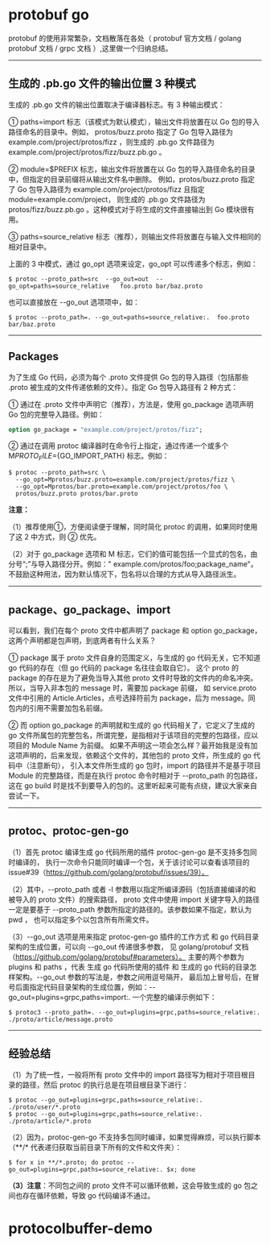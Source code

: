 # protobuf go

protobuf 的使用非常繁杂，文档散落在各处（ protobuf 官方文档 / golang protobuf 文档 / grpc 文档 ）,这里做一个归纳总结。

------------------------------------------------------------------------------------------------------------------------------------------
生成的 .pb.go 文件的输出位置 3 种模式
------------------------------------------------------------------------------------------------------------------------------------------
生成的 .pb.go 文件的输出位置取决于编译器标志。有 3 种输出模式：

① paths=import 标志（该模式为默认模式），输出文件将放置在以 Go 包的导入路径命名的目录中。例如，
protos/buzz.proto 指定了 Go 包导入路径为 example.com/project/protos/fizz ，则生成的 .pb.go 文件路径为
example.com/project/protos/fizz/buzz.pb.go 。

② module=$PREFIX 标志，输出文件将放置在以 Go 包的导入路径命名的目录中，但指定的目录前缀将从输出文件名中删除。
例如，protos/buzz.proto 指定了 Go 包导入路径为 example.com/project/protos/fizz 且指定 module=example.com/project，
则生成的 .pb.go 文件路径为 protos/fizz/buzz.pb.go 。这种模式对于将生成的文件直接输出到 Go 模块很有用。

③ paths=source_relative 标志（推荐），则输出文件将放置在与输入文件相同的相对目录中。

上面的 3 中模式，通过 go_opt 选项来设定，go_opt 可以传递多个标志，例如：

``` shell
$ protoc --proto_path=src  --go_out=out  --go_opt=paths=source_relative   foo.proto bar/baz.proto 
```

也可以直接放在 --go_out 选项项中，如：

``` shell
$ protoc --proto_path=. --go_out=paths=source_relative:.  foo.proto bar/baz.proto
```

------------------------------------------------------------------------------------------------------------------------------------------
Packages
------------------------------------------------------------------------------------------------------------------------------------------
为了生成 Go 代码，必须为每个 .proto 文件提供 Go 包的导入路径（包括那些 .proto 被生成的文件传递依赖的文件）。指定 Go 包导入路径有
2 种方式：

① 通过在 .proto 文件中声明它（推荐），方法是，使用 go_package 选项声明 Go 包的完整导入路径。例如：

``` protobuf
option go_package = "example.com/project/protos/fizz";
``` 

② 通过在调用 protoc 编译器时在命令行上指定，通过传递一个或多个 M${PROTO_FILE}=${GO_IMPORT_PATH} 标志。例如：

``` shell
$ protoc --proto_path=src \
  --go_opt=Mprotos/buzz.proto=example.com/project/protos/fizz \
  --go_opt=Mprotos/bar.proto=example.com/project/protos/foo \
  protos/buzz.proto protos/bar.proto
```

**注意：**

（1）推荐使用①，方便阅读便于理解，同时简化 protoc 的调用，如果同时使用了这 2 中方式，则 ② 优先。

（2）对于 go_package 选项和 M 标志，它们的值可能包括一个显式的包名，由分号“;”与导入路径分开。例如："
example.com/protos/foo;package_name"。
不鼓励这种用法，因为默认情况下，包名将以合理的方式从导入路径派生。



------------------------------------------------------------------------------------------------------------------------------------------
package、go_package、import
------------------------------------------------------------------------------------------------------------------------------------------
可以看到，我们在每个 proto 文件中都声明了 package 和 option go_package，这两个声明都是包声明，到底两者有什么关系？

① package 属于 proto 文件自身的范围定义，与生成的 go 代码无关，它不知道 go 代码的存在（但 go 代码的 package 名往往会取自它）。
这个 proto 的 package 的存在是为了避免当导入其他 proto 文件时导致的文件内的命名冲突。所以，当导入非本包的 message 时，需要加
package 前缀，
如 service.proto 文件中引用的 Article.Articles，点号选择符前为 package，后为 message。同包内的引用不需要加包名前缀。

② 而 option go_package 的声明就和生成的 go 代码相关了，它定义了生成的 go 文件所属包的完整包名，所谓完整，是指相对于该项目的完整的包路径，应以项目的
Module Name 为前缀。
如果不声明这一项会怎么样？最开始我是没有加这项声明的，后来发现，依赖这个文件的，其他包的 proto 文件，所生成的 go 代码中（注意断句），
引入本文件所生成的 go 包时，import 的路径并不是基于项目 Module 的完整路径，而是在执行 protoc 命令时相对于 --proto_path
的包路径，
这在 go build 时是找不到要导入的包的。这里听起来可能有点绕，建议大家亲自尝试一下。



------------------------------------------------------------------------------------------------------------------------------------------
protoc、protoc-gen-go
------------------------------------------------------------------------------------------------------------------------------------------
（1）首先 protoc 编译生成 go 代码所用的插件 protoc-gen-go 是不支持多包同时编译的，
执行一次命令只能同时编译一个包，关于该讨论可以查看该项目的 issue#39（https://github.com/golang/protobuf/issues/39）。

（2）其中，--proto_path 或者 -I 参数用以指定所编译源码（包括直接编译的和被导入的 proto 文件）的搜索路径，
proto 文件中使用 import 关键字导入的路径一定是要基于 --proto_path 参数所指定的路径的。该参数如果不指定，默认为 pwd ，
也可以指定多个以包含所有所需文件。

（3）--go_out 选项是用来指定 protoc-gen-go 插件的工作方式 和 go 代码目录架构的生成位置，可以向 --go_out 传递很多参数，
见 golang/protobuf 文档（https://github.com/golang/protobuf#parameters）。
主要的两个参数为 plugins 和 paths ，代表 生成 go 代码所使用的插件 和 生成的 go 代码的目录怎样架构。--go_out
参数的写法是，参数之间用逗号隔开，
最后加上冒号后，在冒号后面指定代码目录架构的生成位置，例如：--go_out=plugins=grpc,paths=import:. 一个完整的编译示例如下：

``` shell
$ protoc3 --proto_path=. --go_out=plugins=grpc,paths=source_relative:. ./proto/article/message.proto
```

------------------------------------------------------------------------------------------------------------------------------------------
经验总结
------------------------------------------------------------------------------------------------------------------------------------------
（1）为了统一性，一般将所有 proto 文件中的 import 路径写为相对于项目根目录的路径，然后 protoc 的执行总是在项目根目录下进行：

``` shell
$ protoc --go_out=plugins=grpc,paths=source_relative:. ./proto/user/*.proto 
$ protoc --go_out=plugins=grpc,paths=source_relative:. ./proto/article/*.proto
```

（2）因为，protoc-gen-go 不支持多包同时编译，如果觉得麻烦，可以执行脚本（**/* 代表递归获取当前目录下所有的文件和文件夹）：

``` shell
$ for x in **/*.proto; do protoc --go_out=plugins=grpc,paths=source_relative:. $x; done
```

**（3）注意**：不同包之间的 proto 文件不可以循环依赖，这会导致生成的 go 包之间也存在循环依赖，导致 go 代码编译不通过。

# protocolbuffer-demo
